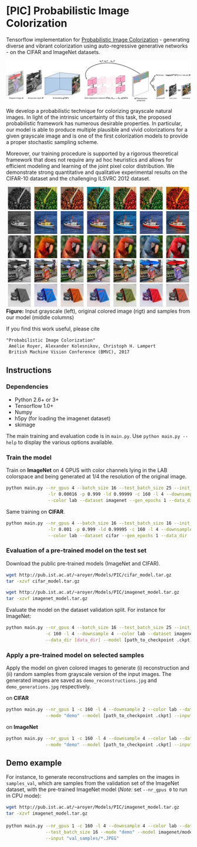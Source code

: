 # [PIC] Probabilistic Image Colorization
Tensorflow implementation for [Probabilistic Image Colorization](https://arxiv.org/abs/1705.04258) - generating diverse and vibrant colorization using auto-regressive generative networks - on the CIFAR and ImageNet datasets.


![model](examples/model.png)

We develop a probabilistic technique for colorizing grayscale natural images. In light of the intrinsic uncertainty of this task, the proposed probabilistic framework has numerous desirable properties. In particular, our model is able to produce multiple plausible and vivid colorizations for a given grayscale image and is one of the first colorization models to provide a proper stochastic sampling scheme. 

Moreover, our training procedure is supported by a rigorous theoretical framework that does not require any ad hoc heuristics and allows for efficient modeling and learning of the joint pixel color distribution. We demonstrate strong quantitative and qualitative experimental results on the CIFAR-10 dataset and the challenging ILSVRC 2012 dataset.


![sample1](examples/1.jpg)
![sample1](examples/11.jpg)
![sample1](examples/12.jpg)
![sample1](examples/3.jpg)
![sample1](examples/5.jpg)
**Figure:** Input grayscale (left), original colored image (rigt) and samples from our model (middle columns)

If you find this work useful, please cite
```
"Probabilistic Image Colorization"
 Amélie Royer, Alexander Kolesnikov, Christoph H. Lampert
 British Machine Vision Conference (BMVC), 2017
```

## Instructions

### Dependencies
  * Python 2.6+ or 3+
  * Tensorflow 1.0+
  * Numpy
  * h5py (for loading the imagenet dataset)
  * skimage
  
  
The main training and evaluation code is in `main.py`. Use `python main.py -- help` to display the various options available.
  
### Train the model

Train on **ImageNet** on 4 GPUS with color channels lying in the LAB colorspace and being generated at 1/4 the resolution of the original image.
```bash
python main.py --nr_gpus 4 --batch_size 16 --test_batch_size 25 --init_batch_size 100  \
                -lr 0.00016 -p 0.999 -ld 0.99999 -c 160 -l 4 --downsample 4            \
                --color lab --dataset imagenet --gen_epochs 1 --data_dir [data_dir]
```

Same training on **CIFAR**.
```bash
python main.py --nr_gpus 4 --batch_size 16 --test_batch_size 16 --init_batch_size 100  \
                -lr 0.001 -p 0.999 -ld 0.99995 -c 160 -l 4 --downsample 2              \
                --color lab --dataset cifar --gen_epochs 1 --data_dir [data_dir]
```


### Evaluation of a pre-trained model on the test set

Download the public pre-trained models (ImageNet and CIFAR).
```bash
wget http://pub.ist.ac.at/~aroyer/Models/PIC/cifar_model.tar.gz
tar -xzvf cifar_model.tar.gz
```


```bash
wget http://pub.ist.ac.at/~aroyer/Models/PIC/imagenet_model.tar.gz
tar -xzvf imagenet_model.tar.gz
```

Evaluate the model on the dataset validation split. For instance for ImageNet:
```bash
python main.py --nr_gpus 4 --batch_size 16 --test_batch_size 25 --init_batch_size 100  \
               -c 160 -l 4 --downsample 4 --color lab --dataset imagenet --mode "eval" \
               --data_dir [data_dir] --model [path_to_checkpoint .ckpt]
```


### Apply a pre-trained model on selected samples

Apply the model on given colored images to generate (i) reconstruction and (ii) random samples from grayscale version of the input images. The generated images are saved as `demo_reconstructions.jpg` and `demo_generations.jpg` respectively. 

on **CIFAR**
```bash
python main.py --nr_gpus 1 -c 160 -l 4 --downsample 2 --color lab --dataset cifar --test \
               --mode "demo" --model [path_to_checkpoint .ckpt] --input [path to image(s)]
```
               
on **ImageNet**
```bash
python main.py --nr_gpus 1 -c 160 -l 4 --downsample 4 --color lab --dataset imagenet \
               --mode "demo" --model [path_to_checkpoint .ckpt] --input [path to image(s)]
```


## Demo example

For instance, to generate reconstructions and samples on the images in `samples_val`, which are samples from the validation set of the ImageNet dataset, with the pre-trained ImageNet model (*Note:* set `--nr_gpus 0` to run in CPU mode):

```bash
wget http://pub.ist.ac.at/~aroyer/Models/PIC/imagenet_model.tar.gz
tar -xzvf imagenet_model.tar.gz

python main.py --nr_gpus 1 -c 160 -l 4 --downsample 4 --color lab --dataset imagenet \
               --test_batch_size 16 --mode "demo" --model imagenet/model.ckpt         \
               --input "val_samples/*.JPEG"
```